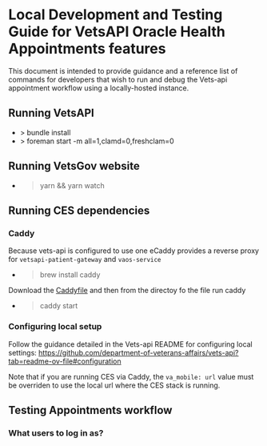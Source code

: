 # Local Development and Testing Guide for VetsAPI Oracle Health Appointments features
This document is intended to provide guidance and a reference list of commands for developers that wish to run and debug the Vets-api appointment workflow using a locally-hosted instance.

## Running VetsAPI
* \> bundle install
* \> foreman start -m all=1,clamd=0,freshclam=0
 
## Running VetsGov website
* > yarn && yarn watch

## Running CES dependencies

### Caddy
Because vets-api is configured to use one eCaddy provides a reverse proxy for `vetsapi-patient-gateway` and `vaos-service`
* > brew install caddy

Download the [Caddyfile](https://github.com/department-of-veterans-affairs/va.gov-team/blob/master/products/health-care/appointments/appointments-oracle-health-integration/engineering/Caddyfile) and then from the directoy fo the file run caddy
* > caddy start

### Configuring local setup
Follow the guidance detailed in the Vets-api README for configuring local settings: https://github.com/department-of-veterans-affairs/vets-api?tab=readme-ov-file#configuration

Note that if you are running CES via Caddy, the `va_mobile: url` value must be overriden to use the local url where the CES stack is running.


## Testing Appointments workflow
### What users to log in as?
